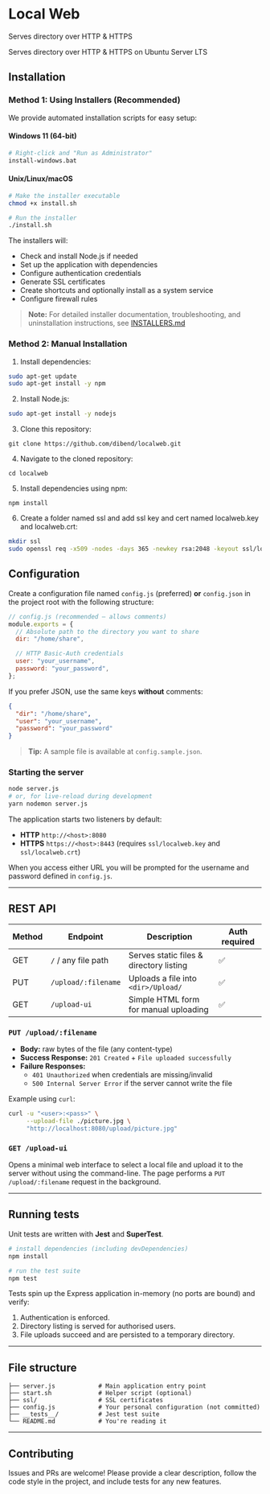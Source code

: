 # Local Web
Serves directory over HTTP & HTTPS

Serves directory over HTTP & HTTPS on Ubuntu Server LTS

## Installation

### Method 1: Using Installers (Recommended)

We provide automated installation scripts for easy setup:

#### Windows 11 (64-bit)
```bash
# Right-click and "Run as Administrator"
install-windows.bat
```

#### Unix/Linux/macOS
```bash
# Make the installer executable
chmod +x install.sh

# Run the installer
./install.sh
```

The installers will:
- Check and install Node.js if needed
- Set up the application with dependencies
- Configure authentication credentials
- Generate SSL certificates
- Create shortcuts and optionally install as a system service
- Configure firewall rules

> **Note:** For detailed installer documentation, troubleshooting, and uninstallation instructions, see [INSTALLERS.md](INSTALLERS.md)

### Method 2: Manual Installation

1. Install dependencies:
```bash
sudo apt-get update
sudo apt-get install -y npm
```

2. Install Node.js:
```bash
sudo apt-get install -y nodejs
```

3. Clone this repository:
```
git clone https://github.com/dibend/localweb.git
```

4. Navigate to the cloned repository:
```
cd localweb
```

5. Install dependencies using npm:
```
npm install
```

6. Create a folder named ssl and add ssl key and cert named localweb.key and localweb.crt:
```bash
mkdir ssl
sudo openssl req -x509 -nodes -days 365 -newkey rsa:2048 -keyout ssl/localweb.key -out ssl/localweb.crt
```

## Configuration

Create a configuration file named `config.js` (preferred) **or** `config.json` in the project root with the following structure:

```js
// config.js (recommended – allows comments)
module.exports = {
  // Absolute path to the directory you want to share
  dir: "/home/share",

  // HTTP Basic-Auth credentials
  user: "your_username",
  password: "your_password",
};
```

If you prefer JSON, use the same keys **without** comments:

```json
{
  "dir": "/home/share",
  "user": "your_username",
  "password": "your_password"
}
```

> **Tip:** A sample file is available at `config.sample.json`.

### Starting the server

```bash
node server.js
# or, for live-reload during development
yarn nodemon server.js
```

The application starts two listeners by default:

* **HTTP**  `http://<host>:8080`
* **HTTPS** `https://<host>:8443` (requires `ssl/localweb.key` and `ssl/localweb.crt`)

When you access either URL you will be prompted for the username and password defined in `config.js`.

---

## REST API

| Method | Endpoint                | Description                             | Auth required |
|--------|-------------------------|-----------------------------------------|---------------|
| GET    | `/` / any file path     | Serves static files & directory listing | ✅            |
| PUT    | `/upload/:filename`     | Uploads a file into `<dir>/Upload/`     | ✅            |
| GET    | `/upload-ui`            | Simple HTML form for manual uploading   | ✅            |

### `PUT /upload/:filename`

* **Body:** raw bytes of the file (any content-type)
* **Success Response:** `201 Created` + `File uploaded successfully`
* **Failure Responses:**
  * `401 Unauthorized` when credentials are missing/invalid
  * `500 Internal Server Error` if the server cannot write the file

Example using `curl`:

```bash
curl -u "<user>:<pass>" \
     --upload-file ./picture.jpg \
     "http://localhost:8080/upload/picture.jpg"
```

### `GET /upload-ui`

Opens a minimal web interface to select a local file and upload it to the server without using the command-line. The page performs a `PUT /upload/:filename` request in the background.

---

## Running tests

Unit tests are written with **Jest** and **SuperTest**.

```bash
# install dependencies (including devDependencies)
npm install

# run the test suite
npm test
```

Tests spin up the Express application in-memory (no ports are bound) and verify:

1. Authentication is enforced.
2. Directory listing is served for authorised users.
3. File uploads succeed and are persisted to a temporary directory.

---

## File structure

```
├── server.js            # Main application entry point
├── start.sh             # Helper script (optional)
├── ssl/                 # SSL certificates
├── config.js            # Your personal configuration (not committed)
├── __tests__/           # Jest test suite
└── README.md            # You're reading it
```

---

## Contributing

Issues and PRs are welcome! Please provide a clear description, follow the code style in the project, and include tests for any new features.
